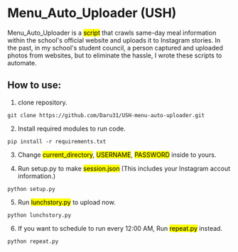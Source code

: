 # Menu_Auto_Uploader (USH)

Menu_Auto_Uploader is a <mark>script</mark> that crawls same-day meal information within the school's official website and uploads it to Instagram stories. 
In the past, in my school's student council, a person captured and uploaded photos from websites, but to eliminate the hassle, I wrote these scripts to automate.

## How to use:

1. clone repository.

```shell
git clone https://github.com/Daru31/USH-menu-auto-uploader.git
```

2. Install required modules to run code. 

```shell 
pip install -r requirements.txt 
```

3. Change <mark>current_directory</mark>, <mark>USERNAME</mark>, <mark>PASSWORD</mark> inside to yours. 

4. Run setup.py to make <mark>session.json</mark> (This includes your Instagram accout information.) 

```shell 
python setup.py 
```

5. Run <mark>lunchstory.py</mark> to upload now. 

```shell 
python lunchstory.py 
```

6. If you want to schedule to run every 12:00 AM, Run <mark>repeat.py</mark> instead.  

```shell
python repeat.py 
```

